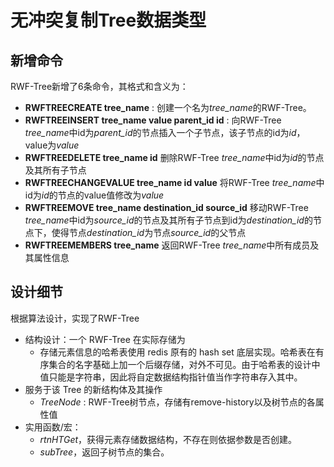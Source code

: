 # 无冲突复制Tree数据类型

## 新增命令
RWF-Tree新增了6条命令，其格式和含义为：
* **RWFTREECREATE tree\_name** : 创建一个名为*tree\_name*的RWF-Tree。
* **RWFTREEINSERT  tree\_name value parent\_id id** : 向RWF-Tree *tree\_name*中id为*parent\_id*的节点插入一个子节点，该子节点的id为*id*，value为*value*
* **RWFTREEDELETE tree\_name id** 删除RWF-Tree *tree\_name*中id为*id*的节点及其所有子节点
* **RWFTREECHANGEVALUE tree\_name id value** 将RWF-Tree *tree\_name*中id为*id*的节点的value值修改为*value*
* **RWFTREEMOVE tree\_name destination\_id  source\_id** 移动RWF-Tree *tree\_name*中id为*source\_id*的节点及其所有子节点到id为*destination\_id*的节点下，使得节点*destination\_id*为节点*source\_id*的父节点
* **RWFTREEMEMBERS tree\_name** 返回RWF-Tree *tree\_name*中所有成员及其属性信息

## 设计细节

根据算法设计，实现了RWF-Tree

- 结构设计：一个 RWF-Tree 在实际存储为
    - 存储元素信息的哈希表使用 redis 原有的 hash set 底层实现。哈希表在有序集合的名字基础上加一个后缀存储，对外不可见。由于哈希表的设计中值只能是字符串，因此将自定数据结构指针值当作字符串存入其中。
- 服务于该 Tree 的新结构体及其操作
    * *TreeNode* : RWF-Tree树节点，存储有remove-history以及树节点的各属性值
- 实用函数/宏：
    * *rtnHTGet*，获得元素存储数据结构，不存在则依据参数是否创建。
    * *subTree*，返回子树节点的集合。